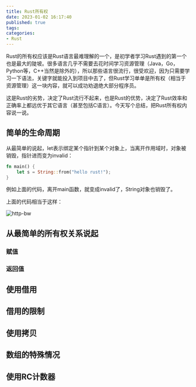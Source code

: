 ```yaml
---
title: Rust所有权
date: 2023-01-02 16:17:40
published: true
tags:
categories:
- Rust
---
```


Rust的所有权应该是Rust语言最难理解的一个，是初学者学习Rust遇到的第一个也是最大的陡坡。很多语言几乎不需要去花时间学习资源管理（Java，Go，Python等，C++当然是除外的），所以那些语言很流行，很受欢迎，因为只需要学习一下语法，关键字就能投入到项目中去了，但Rust学习单单是所有权（相当于资源管理）这一块内容，就可以成功劝退绝大部分程序员。

这是Rust的劣势，决定了Rust流行不起来，也是Rust的优势，决定了Rust效率和正确率上都远优于其它语言（甚至包括C语言）。今天写个总结，把Rust所有权内容说一说。



## 简单的生命周期

从最简单的说起，let表示绑定某个指针到某个对象上，当离开作用域时，对象被销毁，指针进而变为invalid：

```rust
fn main() {
    let s = String::from("hello rust!");
}
```

例如上面的代码，离开main函数，就变成invalid了，String对象也销毁了。

上面的代码相当于这样：

![http-bw](/Users/jack/Documents/pages/myblog/source/svg/rust_所有权.svg)

## 从最简单的所有权关系说起



### 赋值



### 返回值



## 使用借用



## 借用的限制



## 使用拷贝



## 数组的特殊情况



## 使用RC计数器



